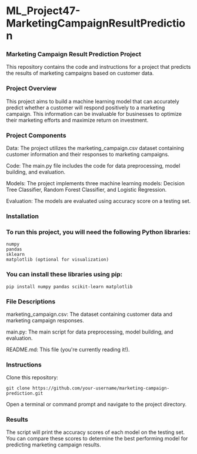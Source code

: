 # ML_Project47-MarketingCampaignResultPrediction

### Marketing Campaign Result Prediction Project
This repository contains the code and instructions for a project that predicts the results of marketing campaigns based on customer data.

### Project Overview
This project aims to build a machine learning model that can accurately predict whether a customer will respond positively to a marketing campaign. This information can be invaluable for businesses to optimize their marketing efforts and maximize return on investment.

### Project Components

Data: The project utilizes the marketing_campaign.csv dataset containing customer information and their responses to marketing campaigns.

Code: The main.py file includes the code for data preprocessing, model building, and evaluation.

Models: The project implements three machine learning models: Decision Tree Classifier, Random Forest Classifier, and Logistic Regression.

Evaluation: The models are evaluated using accuracy score on a testing set.

### Installation

### To run this project, you will need the following Python libraries:
```
numpy
pandas
sklearn
matplotlib (optional for visualization)
```

### You can install these libraries using pip:
```
pip install numpy pandas scikit-learn matplotlib
```

### File Descriptions

marketing_campaign.csv: The dataset containing customer data and marketing campaign responses.

main.py: The main script for data preprocessing, model building, and evaluation.

README.md: This file (you're currently reading it!).

### Instructions
Clone this repository:
```
git clone https://github.com/your-username/marketing-campaign-prediction.git
```
Open a terminal or command prompt and navigate to the project directory.


### Results
The script will print the accuracy scores of each model on the testing set. You can compare these scores to determine the best performing model for predicting marketing campaign results.
